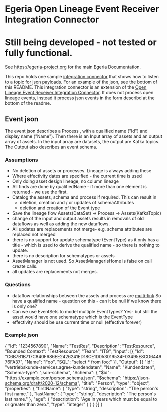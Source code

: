 <!-- SPDX-License-Identifier: CC-BY-4.0 -->
<!-- Copyright Contributors to the Egeria project. -->

# Egeria Open Lineage Event Receiver Integration Connector

# Still being developed - not tested or fully functional.

See https://egeria-project.org for the main Egeria Documentation.

This repo holds one sample [integration connector](https://egeria-project.org/concepts/integration-connector/?h=integration+conne) that shows how 
to listen to a topic for json payloads. For an example of the json, see the bottom of this README. This integration connector is an extension of the 
[Open Lineage Event Receiver Integration Connector](https://egeria-project.org/connectors/integration/open-lineage-event-receiver-integration-connector/).
It does not process open lineage events, instead it process json events in the form describd at the bottom of the readme.





## Event json 

The event json describes a Process , with a qualified name ("Id") and display name ("Name").
Then there is an Input array of assets and an output array of assets. In the input array are datasets, the output are Kafka topics.
The Output also describes an event schema.


### Assumptions
- No deletion of assets or processes. Lineage is always adding these
- Where effectivity dates are specified - the current time is used
- Only doing asset design lineage, no column lineage
- All finds are done by qualifiedName - if more than one element is returned - we use the first. 
- Catalog the assets, schema and process if required. This can result in 
  - deletion, creation and / or updates of schemaAttributes
  - deletion and creation of the Event type
- Save the lineage flow Assets(DataSet) -> Process -> Assets(KafkaTopic)
- change of the input and output assets results in removals of old dataflows as well as adding the new dataflows.
- All updates are replacements not merge- e.g. schema attributes are replaced not merged
- there is no support for update schematype (EventType) as it only has a title - which is used to derive the qualified name - so there is nothing to update.
- there is no description for schematypes or assets
- AssetManager is not used. So AssetManagerIsHome is false on call create calls.
- all updates are replacements not merges.
### Questions
- dataflow relationships between the assets and process are [multi-link](https://egeria-project.org/concepts/uni-multi-link/?h=multi+link#multi-link-relationships)
So have a qualified name - question on this - can it be null if we know there is only one?
- Can we use EventSets to model multiple EventTypes? Yes- but still the asset would have one schematype
which is the EventType
- effectivity should be use current time or null (effective forever) 
### Example json
{
"Id": "1234567890",
"Name": "TestRes",
"Description": "TestResource",
"Bounded Context": "TestResource",
"Team": "ITG",
"Input": [{
"Id": "C6B7B1B717C840F686EE2426241ED18CE1D053019534F03495E8CD644976FA37",
"Name": "Foo",
"SQL": "select * from foo;"
}],
"Output": [{
"Id": "vertriebskunde-services.agree-kundendaten",
"Name": "Kundendaten",
"Schema-type": "json-schema",
"Schema": {
"$id": "https://example.com/person.schema.json",
"$schema": "https://json-schema.org/draft/2020-12/schema",
"title": "Person",
"type": "object",
"properties": {
"firstName": {
"type": "string",
"description": "The person's first name."
},
"lastName": {
"type": "string",
"description": "The person's last name."
},
"age": {
"description": "Age in years which must be equal to or greater than zero.",
"type": "integer"
}
}
}
}]
}

